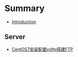 # Summary

* [Introduction](README.md)

## Server

* [CentOS7安装配置vsftp搭建FTP](server/centos7an-zhuang-pei-zhi-vsftp-da-jian-ftp.md)

